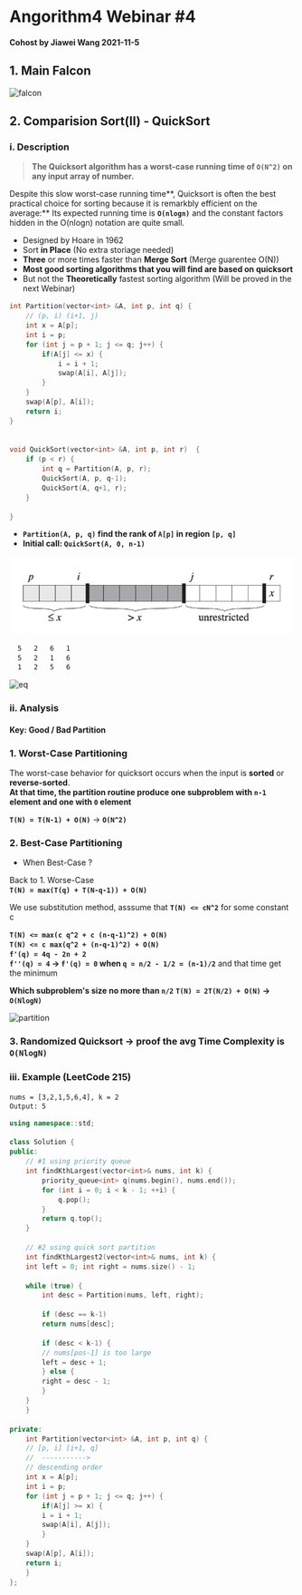 # Angorithm4 Webinar #4

#### Cohost by Jiawei Wang 2021-11-5

## 1. Main Falcon
![falcon](Sources/falcon.jpeg)

## 2. Comparision Sort(II) - QuickSort
### i. Description
> **The Quicksort algorithm has a worst-case running time of `O(N^2)` on any input array of number.**

Despite this slow worst-case running time**, Quicksort is often the best practical choice for sorting because it is remarkbly efficient on the average:** Its expected running time is **`O(nlogn)`** and the constant factors hidden in the O(nlogn) notation are quite small.

* Designed by Hoare in 1962
* Sort **in Place** (No extra storiage needed)
* **Three** or more times faster than **Merge Sort** (Merge guarentee O(N))
* **Most good sorting algorithms that you will find are based on quicksort** 
* But not the **Theoretically** fastest sorting algorithm (Will be proved in the next Webinar)

```cpp
int Partition(vector<int> &A, int p, int q) {
    // (p, i) (i+1, j)
    int x = A[p];
    int i = p;
    for (int j = p + 1; j <= q; j++) {
        if(A[j] <= x) {
            i = i + 1;
            swap(A[i], A[j]);
        }
    }
    swap(A[p], A[i]);
    return i;
}


void QuickSort(vector<int> &A, int p, int r)  {
    if (p < r) {
        int q = Partition(A, p, r);
        QuickSort(A, p, q-1);
        QuickSort(A, q+1, r);
    }

}
```



* **`Partition(A, p, q)` find the rank of `A[p]` in region `[p, q]`**
* **Initial call: `QuickSort(A, 0, n-1)`**

![quicksort](Sources/quicksort.png)

```txt
  5   2   6   1
  5   2   1   6
  1   2   5   6
```

![eq](Sources/eq.png)

### ii. Analysis

#### Key: Good / Bad Partition

### 1. Worst-Case Partitioning 
The worst-case behavior for quicksort occurs when the input is **sorted** or **reverse-sorted**.<br>
**At that time, the partition routine produce one subproblem with `n-1` element and one with `0` element**

**`T(N) = T(N-1) + O(N)`**  -> **`O(N^2)`**

### 2. Best-Case Partitioning

* When Best-Case ? 

Back to 1. Worse-Case<br>
**`T(N) = max(T(q) + T(N-q-1)) + O(N)`**<br>

We use substitution method, asssume that **`T(N) <= cN^2`** for some constant c<br>

**`T(N) <= max(c q^2 + c (n-q-1)^2) + O(N)`**<br>
**`T(N) <= c max(q^2 + (n-q-1)^2) + O(N)`** <br>
**`f'(q) = 4q - 2n + 2`** <br>
**`f''(q) = 4` -> `f'(q) = 0` when `q = n/2 - 1/2 = (n-1)/2`** and that time get the minimum

**Which subproblem's size no more than `n/2`**
**`T(N) = 2T(N/2) + O(N)` -> `O(NlogN)`**

![partition](Sources/partition.png)

### 3. Randomized Quicksort -> proof the avg Time Complexity is `O(NlogN)`

### iii. Example (LeetCode 215) 

```
nums = [3,2,1,5,6,4], k = 2
Output: 5
```


```cpp
using namespace::std;

class Solution {
public:
    // #1 using priority queue
    int findKthLargest(vector<int>& nums, int k) {
        priority_queue<int> q(nums.begin(), nums.end());
        for (int i = 0; i < k - 1; ++i) {
            q.pop();
        }
        return q.top();
    }

    // #2 using quick sort partition
    int findKthLargest2(vector<int>& nums, int k) {
	int left = 0; int right = nums.size() - 1;

	while (true) {
	    int desc = Partition(nums, left, right);
	    
	    if (desc == k-1) 
		return nums[desc];

	    if (desc < k-1) {
		// nums[pos-1] is too large
		left = desc + 1;
	    } else {
		right = desc - 1;
	    }
	}
    }

private:
    int Partition(vector<int> &A, int p, int q) {
	// [p, i] [i+1, q]
	//  ----------->
	// descending order
	int x = A[p];
	int i = p;
	for (int j = p + 1; j <= q; j++) {
	    if(A[j] >= x) {
		i = i + 1;
		swap(A[i], A[j]);
	    }
	}
	swap(A[p], A[i]);
	return i;
    }
};

```











